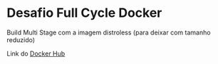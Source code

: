 # Desafio Full Cycle Docker

Build Multi Stage com a imagem distroless (para deixar com tamanho reduzido)

Link do [Docker Hub](https://hub.docker.com/layers/eddieforstudies/go-challenge/fullcycle-challenge0.1/images/sha256-fe4b1d69b9c5dead71dac50f343172bef1fab6812dd15df3183317ee174c66cf?context=repo)